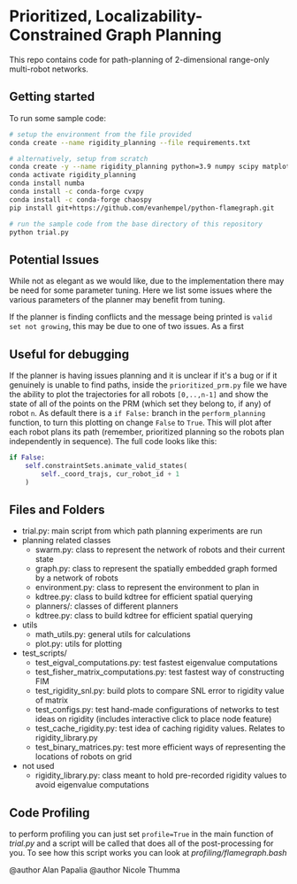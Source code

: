 # Prioritized, Localizability-Constrained Graph Planning

This repo contains code for path-planning of 2-dimensional range-only
multi-robot networks.

## Getting started

To run some sample code:

``` Bash
# setup the environment from the file provided
conda create --name rigidity_planning --file requirements.txt

# alternatively, setup from scratch
conda create -y --name rigidity_planning python=3.9 numpy scipy matplotlib
conda activate rigidity_planning
conda install numba
conda install -c conda-forge cvxpy
conda install -c conda-forge chaospy
pip install git+https://github.com/evanhempel/python-flamegraph.git

# run the sample code from the base directory of this repository
python trial.py
```

## Potential Issues

While not as elegant as we would like, due to the implementation there may be
need for some parameter tuning. Here we list some issues where the various
parameters of the planner may benefit from tuning.

If the planner is finding conflicts and the message being printed is `valid set
not growing`, this may be due to one of two issues. As a first 

## Useful for debugging

If the planner is having issues planning and it is unclear if it's a bug or if
it genuinely is unable to find paths, inside the `prioritized_prm.py` file we
have the ability to plot the trajectories for all robots `[0,..,n-1]` and show the
state of all of the points on the PRM (which set they belong to, if any) of
robot `n`. As default there is a `if False:` branch in the
`perform_planning` function, to turn this plotting on change `False` to `True`.
This will plot after each robot plans its path (remember, prioritized planning
so the robots plan independently in sequence).
The full code looks like this:

```Python
if False:
    self.constraintSets.animate_valid_states(
        self._coord_trajs, cur_robot_id + 1
    )
```

## Files and Folders

- trial.py: main script from which path planning experiments are run
- planning related classes
  - swarm.py: class to represent the network of robots and their current state
  - graph.py: class to represent the spatially embedded graph formed by a network of robots
  - environment.py: class to represent the environment to plan in
  - kdtree.py: class to build kdtree for efficient spatial querying
  - planners/: classes of different planners
  - kdtree.py: class to build kdtree for efficient spatial querying
- utils
  - math_utils.py: general utils for calculations
  - plot.py: utils for plotting
- test_scripts/
  - test_eigval_computations.py: test fastest eigenvalue computations
  - test_fisher_matrix_computations.py: test fastest way of constructing FIM
  - test_rigidity_snl.py: build plots to compare SNL error to rigidity value of matrix
  - test_configs.py: test hand-made configurations of networks to test ideas on
    rigidity (includes interactive click to place node feature)
  - test_cache_rigidity.py: test idea of caching rigidity values. Relates to rigidity_library.py
  - test_binary_matrices.py: test more efficient ways of representing the
    locations of robots on grid
- not used
  - rigidity_library.py: class meant to hold pre-recorded rigidity values to
    avoid eigenvalue computations

## Code Profiling

to perform profiling you can just set `profile=True` in the main function of
*trial.py* and a script will be called that does all of the post-processing for
you. To see how this script works you can look at *profiling/flamegraph.bash*

@author Alan Papalia
@author Nicole Thumma
